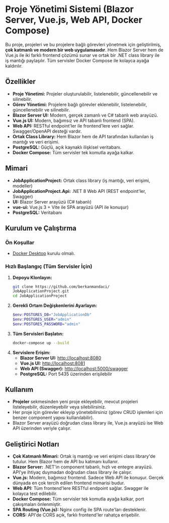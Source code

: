 # Proje Yönetimi Sistemi (Blazor Server, Vue.js, Web API, Docker Compose)

Bu proje, projeleri ve bu projelere bağlı görevleri yönetmek için geliştirilmiş, **çok katmanlı ve modern bir web uygulamasıdır**. Hem Blazor Server hem de Vue.js ile iki farklı frontend çözümü sunar ve ortak bir .NET class library ile iş mantığı paylaşılır. Tüm servisler Docker Compose ile kolayca ayağa kaldırılır.

## Özellikler

- **Proje Yönetimi:** Projeler oluşturulabilir, listelenebilir, güncellenebilir ve silinebilir.
- **Görev Yönetimi:** Projelere bağlı görevler eklenebilir, listelenebilir, güncellenebilir ve silinebilir.
- **Blazor Server UI:** Modern, gerçek zamanlı ve C# tabanlı web arayüzü.
- **Vue.js UI:** Modern, bağımsız ve API tabanlı frontend (SPA).
- **Web API:** RESTful endpoint'ler ile frontend'lere veri sağlar. Swagger/OpenAPI desteği vardır.
- **Ortak Class Library:** Hem Blazor hem de API tarafından kullanılan iş mantığı ve veri erişimi.
- **PostgreSQL:** Güçlü, açık kaynaklı ilişkisel veritabanı.
- **Docker Compose:** Tüm servisler tek komutla ayağa kalkar.

## Mimari

- **JobApplicationProject:** Ortak class library (iş mantığı, veri erişimi, modeller)
- **JobApplicationProject.Api:** .NET 8 Web API (REST endpoint'ler, Swagger)
- **UI:** Blazor Server arayüzü (C# tabanlı)
- **vue-ui:** Vue.js 3 + Vite ile SPA arayüzü (API ile konuşur)
- **PostgreSQL:** Veritabanı

## Kurulum ve Çalıştırma

### Ön Koşullar
- [Docker Desktop](https://www.docker.com/products/docker-desktop/) kurulu olmalı.

### Hızlı Başlangıç (Tüm Servisler İçin)

1. **Depoyu Klonlayın:**
    ```bash
    git clone https://github.com/berkanmandaci/
    JobApplicationProject.git
    cd JobApplicationProject
    ```
2. **Gerekli Ortam Değişkenlerini Ayarlayın:**
    ```powershell
    $env:POSTGRES_DB="JobApplicationDb"
    $env:POSTGRES_USER="admin"
    $env:POSTGRES_PASSWORD="admin"

    ```
3. **Tüm Servisleri Başlatın:**
    ```bash
    docker-compose up --build
    ```
4. **Servislere Erişim:**
    - **Blazor Server UI:** [http://localhost:8080](http://localhost:8080)
    - **Vue.js UI:** [http://localhost:8081](http://localhost:8081)
    - **Web API (Swagger):** [http://localhost:5000/swagger](http://localhost:5000/swagger)
    - **PostgreSQL:** Port 5435 üzerinden erişilebilir

## Kullanım

- **Projeler** sekmesinden yeni proje ekleyebilir, mevcut projeleri listeleyebilir, düzenleyebilir veya silebilirsiniz.
- Her proje için görevler ekleyip yönetebilirsiniz (görev CRUD işlemleri için benzer component yapısı kullanılabilir).
- Blazor Server arayüzü doğrudan class library ile, Vue.js arayüzü ise Web API üzerinden veriyle çalışır.

## Geliştirici Notları

- **Çok Katmanlı Mimari:** Ortak iş mantığı ve veri erişimi class library'de tutulur. Hem Blazor hem de API bu katmanı kullanır.
- **Blazor Server:** .NET'in component tabanlı, hızlı ve entegre arayüzü. API'ye ihtiyaç duymadan doğrudan class library ile çalışır.
- **Vue.js:** Modern, bağımsız frontend. Sadece Web API ile konuşur. Gerçek dünyada en çok tercih edilen frontend mimarisi budur.
- **Web API:** Tüm frontend'lere RESTful endpoint sağlar. Swagger ile kolayca test edilebilir.
- **Docker Compose:** Tüm servisler tek komutla ayağa kalkar, port çakışmaları önlenmiştir.
- **SPA Routing (Vue.js):** Nginx config ile SPA route'ları desteklenir.
- **CORS:** API'de CORS açık, farklı frontend'ler rahatça erişebilir.

